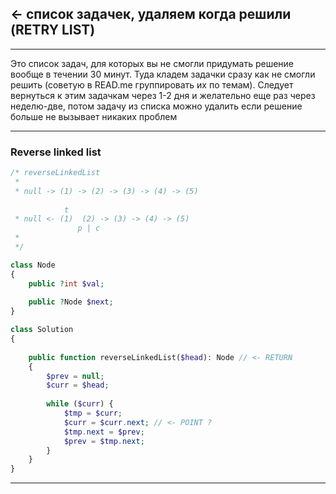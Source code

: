 ## <- список задачек, удаляем когда решили (RETRY LIST)

---

Это список задач, для которых вы не смогли придумать решение вообще в течении 30 минут. Туда кладем задачки сразу как не смогли решить (советую в READ.me группировать их по темам). Следует вернуться к этим задачкам через 1-2 дня и желательно еще раз через неделю-две, потом задачу из списка можно удалить если решение больше не вызывает никаких проблем

---
### Reverse linked list

```php
/* reverseLinkedList
 * 
 * null -> (1) -> (2) -> (3) -> (4) -> (5)
 
            t
 * null <- (1)  (2) -> (3) -> (4) -> (5)
               p | c
 * 
 */

class Node
{
    public ?int $val;
    
    public ?Node $next;
}

class Solution
{
    
    public function reverseLinkedList($head): Node // <- RETURN
    {
        $prev = null;
        $curr = $head;
        
        while ($curr) {
            $tmp = $curr;
            $curr = $curr.next; // <- POINT ?
            $tmp.next = $prev;
            $prev = $tmp.next;
        }
    }
}
```
---
